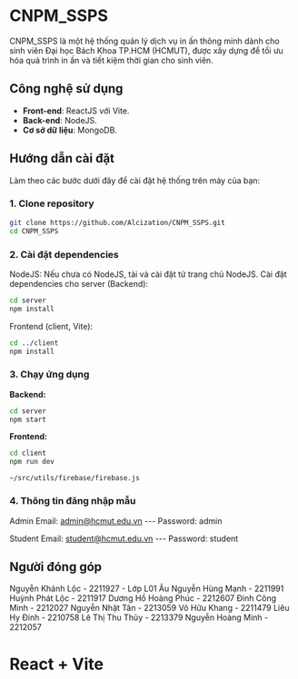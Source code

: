 # CNPM_SSPS

CNPM_SSPS là một hệ thống quản lý dịch vụ in ấn thông minh dành cho sinh viên Đại học Bách Khoa TP.HCM (HCMUT), được xây dựng để tối ưu hóa quá trình in ấn và tiết kiệm thời gian cho sinh viên.

## Công nghệ sử dụng

- **Front-end**: ReactJS với Vite.
- **Back-end**: NodeJS.
- **Cơ sở dữ liệu**: MongoDB.

## Hướng dẫn cài đặt

Làm theo các bước dưới đây để cài đặt hệ thống trên máy của bạn:

### 1. Clone repository
```bash
git clone https://github.com/Alcization/CNPM_SSPS.git
cd CNPM_SSPS
```
### 2. Cài đặt dependencies
NodeJS: Nếu chưa có NodeJS, tải và cài đặt từ trang chủ NodeJS.
Cài đặt dependencies cho server (Backend):
```bash
cd server
npm install
```
Frontend (client, Vite):
```bash
cd ../client
npm install
```
### 3. Chạy ứng dụng
**Backend:**
```bash
cd server
npm start
```

**Frontend:**
```bash
cd client
npm run dev
```
`~/src/utils/firebase/firebase.js`

### 4. Thông tin đăng nhập mẫu
Admin 
Email: admin@hcmut.edu.vn  --- Password: admin

Student
Email: student@hcmut.edu.vn  --- Password: student

## Người đóng góp
Nguyễn Khánh Lộc - 2211927 - Lớp L01
Âu Nguyễn Hùng Mạnh - 2211991
Huỳnh Phát Lộc - 2211917
Dương Hồ Hoàng Phúc - 2212607
Đinh Công Minh - 2212027
Nguyễn Nhật Tân - 2213059
Võ Hữu Khang - 2211479
Liêu Hy Đinh - 2210758
Lê Thị Thu Thủy - 2213379
Nguyễn Hoàng Minh - 2212057


# React + Vite

